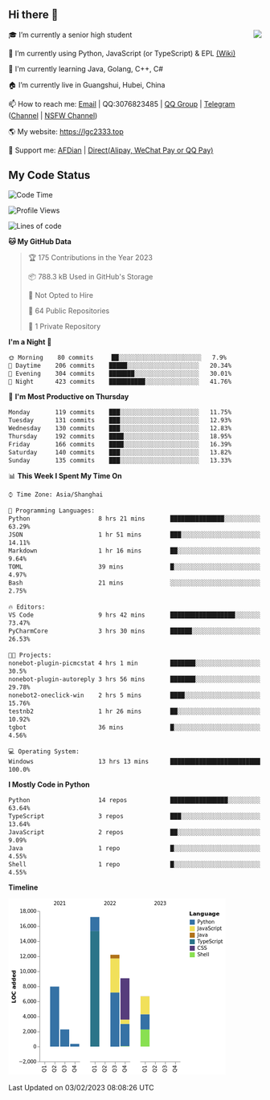 ## Hi there 👋

<div width="50%">
<img align="right" src="https://readme.lgc2333.top/api?username=lgc2333&show_icons=true" />
</div>

🎓 I’m currently a senior high student

📝 I’m currently using Python, JavaScript (or TypeScript) & EPL [(Wiki)](https://en.wikipedia.org/wiki/Easy_Programming_Language)

📒 I'm currently learning Java, Golang, C++, C#

🏠 I’m currently live in Guangshui, Hubei, China

📫 How to reach me: [Email](mailto:lgc2333@126.com) | QQ:3076823485 | [QQ Group](https://jq.qq.com/?_wv=1027&k=ktwOHdU2) | [Telegram](https://t.me/@lgc2333) ([Channel](https://t.me/stu2333_pd) | [NSFW Channel](https://t.me/stu_collection))

🌎 My website: <https://lgc2333.top>

🤝 Support me: [AFDian](https://afdian.net/@lgc2333) | [Direct(Alipay, WeChat Pay or QQ Pay)](https://s2.loli.net/2022/02/03/MLqe53BjWOAhpcF.png)

## My Code Status

<!--START_SECTION:waka-->
![Code Time](http://img.shields.io/badge/Code%20Time-1%2C037%20hrs%2020%20mins-blue)

![Profile Views](http://img.shields.io/badge/Profile%20Views-35-blue)

![Lines of code](https://img.shields.io/badge/From%20Hello%20World%20I%27ve%20Written-56%20Thousand%20lines%20of%20code-blue)

**🐱 My GitHub Data** 

> 🏆 175 Contributions in the Year 2023
 > 
> 📦 788.3 kB Used in GitHub's Storage 
 > 
> 🚫 Not Opted to Hire
 > 
> 📜 64 Public Repositories 
 > 
> 🔑 1 Private Repository 
 > 
**I'm a Night 🦉** 

```text
🌞 Morning    80 commits     ██░░░░░░░░░░░░░░░░░░░░░░░   7.9% 
🌆 Daytime    206 commits    █████░░░░░░░░░░░░░░░░░░░░   20.34% 
🌃 Evening    304 commits    ███████░░░░░░░░░░░░░░░░░░   30.01% 
🌙 Night      423 commits    ██████████░░░░░░░░░░░░░░░   41.76%

```
📅 **I'm Most Productive on Thursday** 

```text
Monday       119 commits    ███░░░░░░░░░░░░░░░░░░░░░░   11.75% 
Tuesday      131 commits    ███░░░░░░░░░░░░░░░░░░░░░░   12.93% 
Wednesday    130 commits    ███░░░░░░░░░░░░░░░░░░░░░░   12.83% 
Thursday     192 commits    ████░░░░░░░░░░░░░░░░░░░░░   18.95% 
Friday       166 commits    ████░░░░░░░░░░░░░░░░░░░░░   16.39% 
Saturday     140 commits    ███░░░░░░░░░░░░░░░░░░░░░░   13.82% 
Sunday       135 commits    ███░░░░░░░░░░░░░░░░░░░░░░   13.33%

```


📊 **This Week I Spent My Time On** 

```text
⌚︎ Time Zone: Asia/Shanghai

💬 Programming Languages: 
Python                   8 hrs 21 mins       ███████████████░░░░░░░░░░   63.29% 
JSON                     1 hr 51 mins        ███░░░░░░░░░░░░░░░░░░░░░░   14.11% 
Markdown                 1 hr 16 mins        ██░░░░░░░░░░░░░░░░░░░░░░░   9.64% 
TOML                     39 mins             █░░░░░░░░░░░░░░░░░░░░░░░░   4.97% 
Bash                     21 mins             ░░░░░░░░░░░░░░░░░░░░░░░░░   2.75%

🔥 Editors: 
VS Code                  9 hrs 42 mins       ██████████████████░░░░░░░   73.47% 
PyCharmCore              3 hrs 30 mins       ██████░░░░░░░░░░░░░░░░░░░   26.53%

🐱‍💻 Projects: 
nonebot-plugin-picmcstat 4 hrs 1 min         ███████░░░░░░░░░░░░░░░░░░   30.5% 
nonebot-plugin-autoreply 3 hrs 56 mins       ███████░░░░░░░░░░░░░░░░░░   29.78% 
nonebot2-oneclick-win    2 hrs 5 mins        ████░░░░░░░░░░░░░░░░░░░░░   15.76% 
testnb2                  1 hr 26 mins        ██░░░░░░░░░░░░░░░░░░░░░░░   10.92% 
tgbot                    36 mins             █░░░░░░░░░░░░░░░░░░░░░░░░   4.56%

💻 Operating System: 
Windows                  13 hrs 13 mins      █████████████████████████   100.0%

```

**I Mostly Code in Python** 

```text
Python                   14 repos            ████████████████░░░░░░░░░   63.64% 
TypeScript               3 repos             ███░░░░░░░░░░░░░░░░░░░░░░   13.64% 
JavaScript               2 repos             ██░░░░░░░░░░░░░░░░░░░░░░░   9.09% 
Java                     1 repo              █░░░░░░░░░░░░░░░░░░░░░░░░   4.55% 
Shell                    1 repo              █░░░░░░░░░░░░░░░░░░░░░░░░   4.55%

```


**Timeline**

![Chart not found](https://raw.githubusercontent.com/lgc2333/lgc2333/main/charts/bar_graph.png) 


 Last Updated on 03/02/2023 08:08:26 UTC
<!--END_SECTION:waka-->

